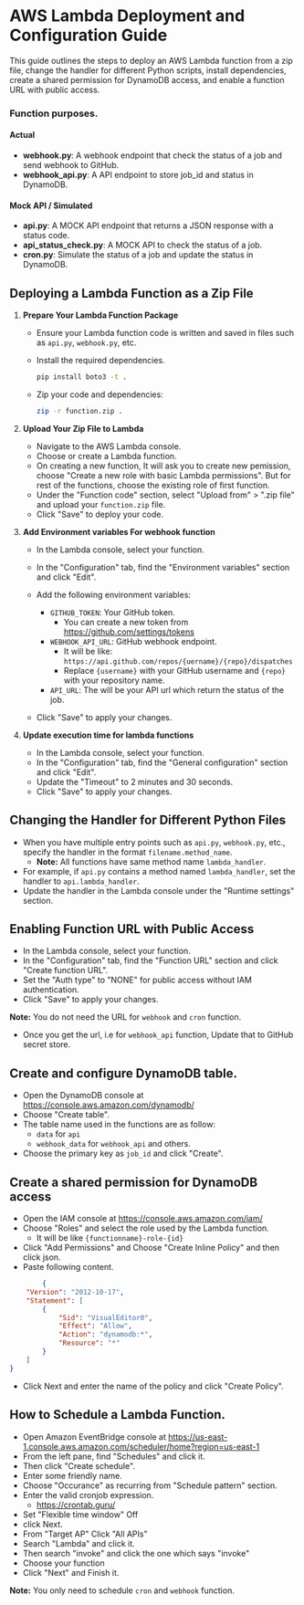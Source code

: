 # AWS Lambda Deployment and Configuration Guide

This guide outlines the steps to deploy an AWS Lambda function from a zip file, change the handler for different Python scripts, install dependencies, create a shared permission for DynamoDB access, and enable a function URL with public access.

### Function purposes.
#### Actual
- **webhook.py**: A webhook endpoint that check the status of a job and send webhook to GitHub.
- **webhook_api.py**: A API endpoint to store job_id and status in DynamoDB.

#### Mock API / Simulated
- **api.py**: A MOCK API endpoint that returns a JSON response with a status code.
- **api_status_check.py**: A MOCK API to check the status of a job.
- **cron.py**: Simulate the status of a job and update the status in DynamoDB.


## Deploying a Lambda Function as a Zip File

1. **Prepare Your Lambda Function Package**
   - Ensure your Lambda function code is written and saved in files such as `api.py`, `webhook.py`, etc.
   - Install the required dependencies.

     ```bash
     pip install boto3 -t .
     ```

   - Zip your code and dependencies:

     ```bash
     zip -r function.zip .
     ```

2. **Upload Your Zip File to Lambda**
   - Navigate to the AWS Lambda console.
   - Choose or create a Lambda function.
   - On creating a new function, It will ask you to create new pemission, choose "Create a new role with basic Lambda permissions". But for rest of the functions, choose the existing role of first function.
   - Under the "Function code" section, select "Upload from" > ".zip file" and upload your `function.zip` file.
   - Click "Save" to deploy your code.

3. **Add Environment variables For webhook function**
    - In the Lambda console, select your function.
    - In the "Configuration" tab, find the "Environment variables" section and click "Edit".
    - Add the following environment variables:
        - `GITHUB_TOKEN`: Your GitHub token.
            - You can create a new token from https://github.com/settings/tokens
        - `WEBHOOK_API_URL`: GitHub webhook endpoint.
            - It will be like: `https://api.github.com/repos/{uername}/{repo}/dispatches`
            - Replace `{username}` with your GitHub username and `{repo}` with your repository name.
        - `API_URL`: The will be your API url which return the status of the job.

    - Click "Save" to apply your changes.
4. **Update execution time for lambda functions**
    - In the Lambda console, select your function.
    - In the "Configuration" tab, find the "General configuration" section and click "Edit".
    - Update the "Timeout" to 2 minutes and 30 seconds.
    - Click "Save" to apply your changes.


## Changing the Handler for Different Python Files

- When you have multiple entry points such as `api.py`, `webhook.py`, etc., specify the handler in the format `filename.method_name`.
    - **Note:** All functions have same method name `lambda_handler`.
- For example, if `api.py` contains a method named `lambda_handler`, set the handler to `api.lambda_handler`.
- Update the handler in the Lambda console under the "Runtime settings" section.

## Enabling Function URL with Public Access
- In the Lambda console, select your function.
- In the "Configuration" tab, find the "Function URL" section and click "Create function URL".
- Set the "Auth type" to "NONE" for public access without IAM authentication.
- Click "Save" to apply your changes.

**Note:** You do not need the URL for `webhook` and `cron` function.

- Once you get the url, i.e for `webhook_api` function, Update that to GitHub secret store.

## Create and configure DynamoDB table.
- Open the DynamoDB console at https://console.aws.amazon.com/dynamodb/
- Choose "Create table".
- The table name used in the functions are as follow:
    - `data` for `api`
    - `webhook_data` for `webhook_api` and others.
- Choose the primary key as `job_id` and click "Create".

## Create a shared permission for DynamoDB access
- Open the IAM console at https://console.aws.amazon.com/iam/
- Choose "Roles" and select the role used by the Lambda function.
    - It will be like `{functionname}-role-{id}`
- Click "Add Permissions" and Choose "Create Inline Policy" and then click json.
- Paste following content.
```json
        {
	"Version": "2012-10-17",
	"Statement": [
		{
			"Sid": "VisualEditor0",
			"Effect": "Allow",
			"Action": "dynamodb:*",
			"Resource": "*"
		}
	]
}
```

- Click Next and enter the name of the policy and click "Create Policy".

## How to Schedule a Lambda Function.
- Open Amazon EventBridge console at https://us-east-1.console.aws.amazon.com/scheduler/home?region=us-east-1
- From the left pane, find "Schedules" and click it.
- Then click "Create schedule".
- Enter some friendly name.
- Choose "Occurance" as recurring from "Schedule pattern" section.
- Enter the valid cronjob expression.
    - https://crontab.guru/
- Set "Flexible time window" Off
- click Next.
- From "Target AP" Click "All APIs"
- Search "Lambda" and click it.
- Then search "invoke" and click the one which says "invoke"
- Choose your function
- Click "Next" and Finish it.

**Note:** You only need to schedule `cron` and `webhook` function.
